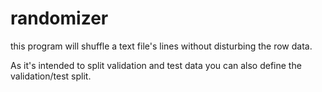 # randomizer

this program will shuffle a text file's lines without disturbing the row data.

As it's intended to split validation and test data you can also define the
validation/test split.
